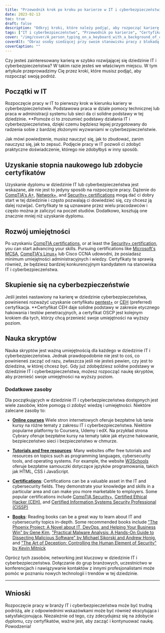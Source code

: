 ```yaml
---
title: "Przewodnik krok po kroku po karierze w IT i cyberbezpieczeństwie"
date: 2023-02-13
toc: true
draft: false
description: "Odkryj kroki, które należy podjąć, aby rozpocząć karierę w ekscytującej i stale rozwijającej się dziedzinie IT i cyberbezpieczeństwa dzięki temu kompleksowemu przewodnikowi"
tags: ["IT i cyberbezpieczeństwo", "Przewodnik po karierze", "Certyfikaty CompTIA", "MCSA", "Linux+", "CCNA", "Testy penetracyjne", "Ethical Hacking", "OSCP", "Skrypty", "Oferty pracy IT", "Oferty pracy w obszarze cyberbezpieczeństwa"]
cover: "/img/cover/A_person_typing_on_a_keyboard_with_a_background_of_computer.png"
coverAlt: "Obraz osoby siedzącej przy swoim stanowisku pracy z blokadą bezpieczeństwa na pierwszym planie, wskazujący na znaczenie zabezpieczenia stacji roboczych."
coverCaption: ""
---
```



Czy jesteś zainteresowany karierą w szybko rozwijającej się dziedzinie IT i cyberbezpieczeństwa? W takim razie jesteś we właściwym miejscu. W tym artykule przeprowadzimy Cię przez kroki, które musisz podjąć, aby rozpocząć swoją podróż.

## Początki w IT

Rozpoczęcie pracy w IT to pierwszy krok w kierunku kariery w cyberbezpieczeństwie. Podstawowa praca w dziale pomocy technicznej lub praca w administracji systemu lub sieci da ci solidne podstawy w tej dziedzinie. **Pomoże ci to zrozumieć podstawy działania IT i cyberbezpieczeństwa, dzięki czemu będziesz lepiej przygotowany do radzenia sobie z bardziej złożonymi wyzwaniami w cyberbezpieczeństwie.

Jak mówi powiedzenie, musisz nauczyć się, jak to zbudować, zanim nauczysz się, jak to zepsuć. Podjęcie pracy w IT pozwoli ci zdobyć praktyczne doświadczenie, którego nie zdobyłbyś w inny sposób.

## Uzyskanie stopnia naukowego lub zdobycie certyfikatów

Uzyskanie dyplomu w dziedzinie IT lub cyberbezpieczeństwa jest wskazane, ale nie jest to jedyny sposób na rozpoczęcie pracy. Dążenie do [CompTIA's A+](https://simeononsecurity.com/articles/passing-comptias-a-plus-exams-220-1101-and-220-1102/), [Network+,](https://www.comptia.org/certifications/network) and [Security+ certifications](https://simeononsecurity.com/articles/comptias-security-plus-sy0-601-what-do-you-need-to-know/) mogą dać ci dobry start w tej dziedzinie i często pozwalają ci dowiedzieć się, czy chcesz ją dalej rozwijać. Certyfikaty te są uznawane przez wielu pracodawców i często można je zaliczyć na poczet studiów. Dodatkowo, kosztują one znacznie mniej niż uzyskanie dyplomu.

## Rozwój umiejętności

Po uzyskaniu [CompTIA certifications](https://simeononsecurity.com/articles/tips-and-tricks-for-passing-comptia-exams/), or at least the [Security+ certification](https://simeononsecurity.com/articles/comptias-security-plus-sy0-601-what-do-you-need-to-know/), you can start advancing your skills. Pursuing certifications like [Microsoft's MCSA](https://www.microsoft.com/en-us/learning/certification), [CompTIA's Linux+](https://www.comptia.org/certifications/linux) lub Cisco CCNA udowodni, że posiadasz minimum umiejętności administracyjnych i wiedzy. Certyfikaty te sprawią również, że będziesz bardziej konkurencyjnym kandydatem na stanowiska IT i cyberbezpieczeństwa.

## Skupienie się na cyberbezpieczeństwie

Jeśli jesteś nastawiony na karierę w dziedzinie cyberbezpieczeństwa, powinieneś rozważyć uzyskanie certyfikatu [pentest+](https://www.comptia.org/certifications/pentest) or [CEH](https://www.eccouncil.org/train-certify/certified-ethical-hacker-ceh/) (preferred) certyfikacja. **Certyfikat CEH daje solidne podstawy w zakresie etycznego hakowania i testów penetracyjnych, a certyfikat OSCP jest kolejnym krokiem dla tych, którzy chcą przenieść swoje umiejętności na wyższy poziom.

## Nauka skryptów

Nauka skryptów jest ważną umiejętnością dla każdego w dziedzinie IT i cyberbezpieczeństwa. Jednak prawdopodobnie nie jest to coś, co powinieneś zacząć od razu, zwłaszcza jeśli nie jesteś pewien, czy jest to dziedzina, w której chcesz być. Gdy już zdobędziesz solidne podstawy w dziedzinie IT i cyberbezpieczeństwa, możesz rozpocząć naukę skryptów, aby przenieść swoje umiejętności na wyższy poziom.

### Dodatkowe zasoby

Dla początkujących w dziedzinie IT i cyberbezpieczeństwa dostępnych jest wiele zasobów, które pomogą ci zdobyć wiedzę i umiejętności. Niektóre zalecane zasoby to:

- [**Online courses**](https://simeononsecurity.com/recommendations/learning_resources/) Wiele stron internetowych oferuje bezpłatne lub tanie kursy na różne tematy z zakresu IT i cyberbezpieczeństwa. Niektóre popularne platformy to Coursera, Udemy i edX. Na przykład strona Cybrary oferuje bezpłatne kursy na tematy takie jak etyczne hakowanie, bezpieczeństwo sieci i bezpieczeństwo w chmurze.

- [**Tutorials and free resources**](https://simeononsecurity.com/recommendations/learning_resources/): Many websites offer free tutorials and resources on topics such as programming languages, cybersecurity tools, and operating systems. For example, the website [W3Schools](https://www.w3schools.com/) oferuje bezpłatne samouczki dotyczące języków programowania, takich jak HTML, CSS i JavaScript.

- [**Certifications**](https://simeononsecurity.com/recommendations/certifications/): Certifications can be a valuable asset in the IT and cybersecurity fields. They demonstrate your knowledge and skills in a particular area and can make you more marketable to employers. Some popular certifications include [CompTIA Security+](https://simeononsecurity.com/articles/comptias-security-plus-sy0-601-what-do-you-need-to-know/), [Certified Ethical Hacker (CEH)](https://www.eccouncil.org/train-certify/certified-ethical-hacker-ceh/), and [Certified Information Systems Security Professional (CISSP)](https://www.isc2.org/Certifications/CISSP)

- [**Books**](https://simeononsecurity.com/recommendations/books/): Reading books can be a great way to learn about IT and cybersecurity topics in-depth. Some recommended books include ["The Phoenix Project: A Novel about IT, DevOps, and Helping Your Business Win" by Gene Kim](https://amzn.to/3xVIRhy), ["Practical Malware Analysis: A Hands-On Guide to Dissecting Malicious Software" by Michael Sikorski and Andrew Honig](https://amzn.to/3xVXzFa), and ["The Art of Deception: Controlling the Human Element of Security" by Kevin Mitnick](https://amzn.to/3SuW8qL)

Oprócz tych zasobów, networking jest kluczowy w dziedzinie IT i cyberbezpieczeństwa. Dołączanie do grup branżowych, uczestnictwo w konferencjach i nawiązywanie kontaktów z innymi profesjonalistami może pomóc w poznaniu nowych technologii i trendów w tej dziedzinie.
______

## Wnioski

Rozpoczęcie pracy w branży IT i cyberbezpieczeństwa może być trudną podróżą, ale z odpowiednimi wskazówkami może być również ekscytująca i satysfakcjonująca. Niezależnie od tego, czy zdecydujesz się na zdobycie dyplomu, czy certyfikatów, ważne jest, aby zacząć i kontynuować naukę. Powodzenia!
